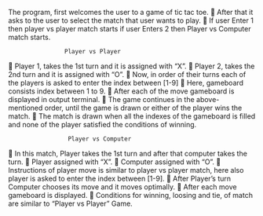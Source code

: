 The program, first welcomes the user to a game of tic tac toe.
	After that it asks to the user to select the match that user wants to play.
	If user Enter 1 then player vs player match starts if user Enters 2 then Player vs Computer match starts.

	                Player vs Player

	Player 1, takes the 1st turn and it is assigned with “X”.
	Player 2, takes the 2nd turn and it is assigned with “O”.
	Now, in order of their turns each of the players is asked to enter the index between [1-9]
	Here, gameboard consists index between 1 to 9.
	After each of the move gameboard is displayed in output terminal.
	The game continues in the above- mentioned order, until the game is drawn or either of the player wins the match.
	The match is drawn when all the indexes of the gameboard is filled and none of the player satisfied the conditions of winning.

	                 Player vs Computer 

	In this match, Player takes the 1st turn and after that computer takes the turn.
	Player assigned with “X”.
	Computer assigned with “O”.
	Instructions of player move is similar to player vs player match, here also player is asked to enter the index between [1-9].
	After Player’s turn Computer chooses its move and it moves optimally.
	After each move gameboard is displayed.
	Conditions for winning, loosing and tie, of match are similar to “Player vs Player” Game.
